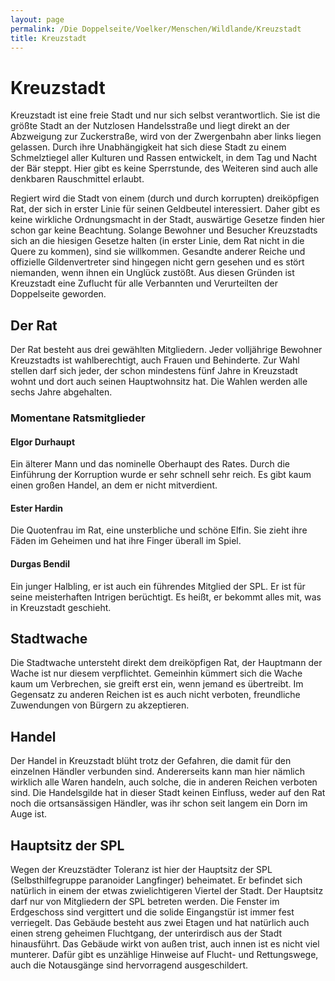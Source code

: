```yaml
---
layout: page
permalink: /Die Doppelseite/Voelker/Menschen/Wildlande/Kreuzstadt
title: Kreuzstadt
---
```


# Kreuzstadt

Kreuzstadt ist eine freie Stadt und nur sich selbst verantwortlich. Sie ist die größte Stadt an der Nutzlosen Handelsstraße und liegt direkt an der Abzweigung zur Zuckerstraße, wird von der Zwergenbahn aber links liegen gelassen. Durch ihre Unabhängigkeit hat sich diese Stadt zu einem Schmelztiegel aller Kulturen und Rassen entwickelt, in dem Tag und Nacht der Bär steppt. Hier gibt es keine Sperrstunde, des Weiteren sind auch alle denkbaren Rauschmittel erlaubt.

Regiert wird die Stadt von einem (durch und durch korrupten) dreiköpfigen Rat, der sich in erster Linie für seinen Geldbeutel interessiert. Daher gibt es keine wirkliche Ordnungsmacht in der Stadt, auswärtige Gesetze finden hier schon gar keine Beachtung. Solange Bewohner und Besucher Kreuzstadts sich an die hiesigen Gesetze halten (in erster Linie, dem Rat nicht in die Quere zu kommen), sind sie willkommen. Gesandte anderer Reiche und offizielle Gildenvertreter sind hingegen nicht gern gesehen und es stört niemanden, wenn ihnen ein Unglück zustößt. Aus diesen Gründen ist Kreuzstadt eine Zuflucht für alle Verbannten und Verurteilten der Doppelseite geworden.

## Der Rat

Der Rat besteht aus drei gewählten Mitgliedern. Jeder volljährige Bewohner Kreuzstadts ist wahlberechtigt, auch Frauen und Behinderte. Zur Wahl stellen darf sich jeder, der schon mindestens fünf Jahre in Kreuzstadt wohnt und dort auch seinen Hauptwohnsitz hat. Die Wahlen werden alle sechs Jahre abgehalten.

### Momentane Ratsmitglieder

#### Elgor Durhaupt

Ein älterer Mann und das nominelle Oberhaupt des Rates. Durch die Einführung der Korruption wurde er sehr schnell sehr reich. Es gibt kaum einen großen Handel, an dem er nicht mitverdient.

#### Ester Hardin

Die Quotenfrau im Rat, eine unsterbliche und schöne Elfin. Sie zieht ihre Fäden im Geheimen und hat ihre Finger überall im Spiel.

#### Durgas Bendil

Ein junger Halbling, er ist auch ein führendes Mitglied der SPL. Er ist für seine meisterhaften Intrigen berüchtigt. Es heißt, er bekommt alles mit, was in Kreuzstadt geschieht.

## Stadtwache

Die Stadtwache untersteht direkt dem dreiköpfigen Rat, der Hauptmann der Wache ist nur diesem verpflichtet. Gemeinhin kümmert sich die Wache kaum um Verbrechen, sie greift erst ein, wenn jemand es übertreibt. Im Gegensatz zu anderen Reichen ist es auch nicht verboten, freundliche Zuwendungen von Bürgern zu akzeptieren.

## Handel

Der Handel in Kreuzstadt blüht trotz der Gefahren, die damit für den einzelnen Händler verbunden sind. Andererseits kann man hier nämlich wirklich alle Waren handeln, auch solche, die in anderen Reichen verboten sind. Die Handelsgilde hat in dieser Stadt keinen Einfluss, weder auf den Rat noch die ortsansässigen Händler, was ihr schon seit langem ein Dorn im Auge ist.

## Hauptsitz der SPL

Wegen der Kreuzstädter Toleranz ist hier der Hauptsitz der SPL (Selbsthilfegruppe paranoider Langfinger) beheimatet. Er befindet sich natürlich in einem der etwas zwielichtigeren Viertel der Stadt. Der Hauptsitz darf nur von Mitgliedern der SPL betreten werden. Die Fenster im Erdgeschoss sind vergittert und die solide Eingangstür ist immer fest verriegelt. Das Gebäude besteht aus zwei Etagen und hat natürlich auch einen streng geheimen Fluchtgang, der unterirdisch aus der Stadt hinausführt. Das Gebäude wirkt von außen trist, auch innen ist es nicht viel munterer. Dafür gibt es unzählige Hinweise auf Flucht- und Rettungswege, auch die Notausgänge sind hervorragend ausgeschildert.

